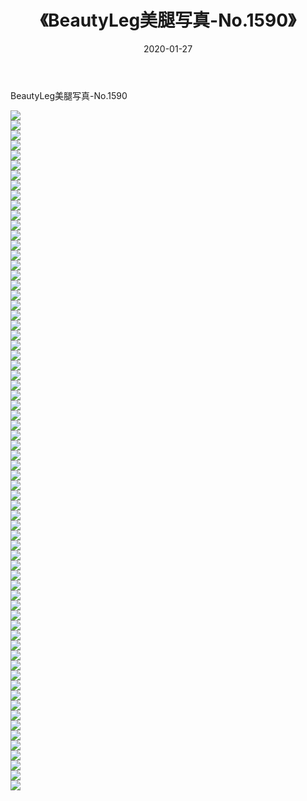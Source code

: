 ﻿---
layout: post
title:  《BeautyLeg美腿写真-No.1590》
date:   2020-01-27
img: http://img.660000.xyz/Sharelink/网络美图/2020/BeautyLeg美腿写真-No.1590/000.jpg
categories: [美女, 清纯, 唯美]
---

BeautyLeg美腿写真-No.1590

  ![](http://img.660000.xyz/Sharelink/网络美图/2020/BeautyLeg美腿写真-No.1590/001.jpg) <br> ![](http://img.660000.xyz/Sharelink/网络美图/2020/BeautyLeg美腿写真-No.1590/002.jpg) <br> ![](http://img.660000.xyz/Sharelink/网络美图/2020/BeautyLeg美腿写真-No.1590/003.jpg) <br> ![](http://img.660000.xyz/Sharelink/网络美图/2020/BeautyLeg美腿写真-No.1590/004.jpg) <br> ![](http://img.660000.xyz/Sharelink/网络美图/2020/BeautyLeg美腿写真-No.1590/005.jpg) <br> ![](http://img.660000.xyz/Sharelink/网络美图/2020/BeautyLeg美腿写真-No.1590/006.jpg) <br> ![](http://img.660000.xyz/Sharelink/网络美图/2020/BeautyLeg美腿写真-No.1590/007.jpg) <br> ![](http://img.660000.xyz/Sharelink/网络美图/2020/BeautyLeg美腿写真-No.1590/008.jpg) <br> ![](http://img.660000.xyz/Sharelink/网络美图/2020/BeautyLeg美腿写真-No.1590/009.jpg) <br> ![](http://img.660000.xyz/Sharelink/网络美图/2020/BeautyLeg美腿写真-No.1590/010.jpg) <br> ![](http://img.660000.xyz/Sharelink/网络美图/2020/BeautyLeg美腿写真-No.1590/011.jpg) <br> ![](http://img.660000.xyz/Sharelink/网络美图/2020/BeautyLeg美腿写真-No.1590/012.jpg) <br> ![](http://img.660000.xyz/Sharelink/网络美图/2020/BeautyLeg美腿写真-No.1590/013.jpg) <br> ![](http://img.660000.xyz/Sharelink/网络美图/2020/BeautyLeg美腿写真-No.1590/014.jpg) <br> ![](http://img.660000.xyz/Sharelink/网络美图/2020/BeautyLeg美腿写真-No.1590/015.jpg) <br> ![](http://img.660000.xyz/Sharelink/网络美图/2020/BeautyLeg美腿写真-No.1590/016.jpg) <br> ![](http://img.660000.xyz/Sharelink/网络美图/2020/BeautyLeg美腿写真-No.1590/017.jpg) <br> ![](http://img.660000.xyz/Sharelink/网络美图/2020/BeautyLeg美腿写真-No.1590/018.jpg) <br> ![](http://img.660000.xyz/Sharelink/网络美图/2020/BeautyLeg美腿写真-No.1590/019.jpg) <br> ![](http://img.660000.xyz/Sharelink/网络美图/2020/BeautyLeg美腿写真-No.1590/020.jpg) <br> ![](http://img.660000.xyz/Sharelink/网络美图/2020/BeautyLeg美腿写真-No.1590/021.jpg) <br> ![](http://img.660000.xyz/Sharelink/网络美图/2020/BeautyLeg美腿写真-No.1590/022.jpg) <br> ![](http://img.660000.xyz/Sharelink/网络美图/2020/BeautyLeg美腿写真-No.1590/023.jpg) <br> ![](http://img.660000.xyz/Sharelink/网络美图/2020/BeautyLeg美腿写真-No.1590/024.jpg) <br> ![](http://img.660000.xyz/Sharelink/网络美图/2020/BeautyLeg美腿写真-No.1590/025.jpg) <br> ![](http://img.660000.xyz/Sharelink/网络美图/2020/BeautyLeg美腿写真-No.1590/026.jpg) <br> ![](http://img.660000.xyz/Sharelink/网络美图/2020/BeautyLeg美腿写真-No.1590/027.jpg) <br> ![](http://img.660000.xyz/Sharelink/网络美图/2020/BeautyLeg美腿写真-No.1590/028.jpg) <br> ![](http://img.660000.xyz/Sharelink/网络美图/2020/BeautyLeg美腿写真-No.1590/029.jpg) <br> ![](http://img.660000.xyz/Sharelink/网络美图/2020/BeautyLeg美腿写真-No.1590/030.jpg) <br> ![](http://img.660000.xyz/Sharelink/网络美图/2020/BeautyLeg美腿写真-No.1590/031.jpg) <br> ![](http://img.660000.xyz/Sharelink/网络美图/2020/BeautyLeg美腿写真-No.1590/032.jpg) <br> ![](http://img.660000.xyz/Sharelink/网络美图/2020/BeautyLeg美腿写真-No.1590/033.jpg) <br> ![](http://img.660000.xyz/Sharelink/网络美图/2020/BeautyLeg美腿写真-No.1590/034.jpg) <br> ![](http://img.660000.xyz/Sharelink/网络美图/2020/BeautyLeg美腿写真-No.1590/035.jpg) <br> ![](http://img.660000.xyz/Sharelink/网络美图/2020/BeautyLeg美腿写真-No.1590/036.jpg) <br> ![](http://img.660000.xyz/Sharelink/网络美图/2020/BeautyLeg美腿写真-No.1590/037.jpg) <br> ![](http://img.660000.xyz/Sharelink/网络美图/2020/BeautyLeg美腿写真-No.1590/038.jpg) <br> ![](http://img.660000.xyz/Sharelink/网络美图/2020/BeautyLeg美腿写真-No.1590/039.jpg) <br> ![](http://img.660000.xyz/Sharelink/网络美图/2020/BeautyLeg美腿写真-No.1590/040.jpg) <br> ![](http://img.660000.xyz/Sharelink/网络美图/2020/BeautyLeg美腿写真-No.1590/041.jpg) <br> ![](http://img.660000.xyz/Sharelink/网络美图/2020/BeautyLeg美腿写真-No.1590/042.jpg) <br> ![](http://img.660000.xyz/Sharelink/网络美图/2020/BeautyLeg美腿写真-No.1590/043.jpg) <br> ![](http://img.660000.xyz/Sharelink/网络美图/2020/BeautyLeg美腿写真-No.1590/044.jpg) <br> ![](http://img.660000.xyz/Sharelink/网络美图/2020/BeautyLeg美腿写真-No.1590/045.jpg) <br> ![](http://img.660000.xyz/Sharelink/网络美图/2020/BeautyLeg美腿写真-No.1590/046.jpg) <br> ![](http://img.660000.xyz/Sharelink/网络美图/2020/BeautyLeg美腿写真-No.1590/047.jpg) <br> ![](http://img.660000.xyz/Sharelink/网络美图/2020/BeautyLeg美腿写真-No.1590/048.jpg) <br> ![](http://img.660000.xyz/Sharelink/网络美图/2020/BeautyLeg美腿写真-No.1590/049.jpg) <br> ![](http://img.660000.xyz/Sharelink/网络美图/2020/BeautyLeg美腿写真-No.1590/050.jpg) <br> ![](http://img.660000.xyz/Sharelink/网络美图/2020/BeautyLeg美腿写真-No.1590/051.jpg) <br> ![](http://img.660000.xyz/Sharelink/网络美图/2020/BeautyLeg美腿写真-No.1590/052.jpg) <br> ![](http://img.660000.xyz/Sharelink/网络美图/2020/BeautyLeg美腿写真-No.1590/053.jpg) <br> ![](http://img.660000.xyz/Sharelink/网络美图/2020/BeautyLeg美腿写真-No.1590/054.jpg) <br> ![](http://img.660000.xyz/Sharelink/网络美图/2020/BeautyLeg美腿写真-No.1590/055.jpg) <br> ![](http://img.660000.xyz/Sharelink/网络美图/2020/BeautyLeg美腿写真-No.1590/056.jpg) <br> ![](http://img.660000.xyz/Sharelink/网络美图/2020/BeautyLeg美腿写真-No.1590/057.jpg) <br> ![](http://img.660000.xyz/Sharelink/网络美图/2020/BeautyLeg美腿写真-No.1590/058.jpg) <br> ![](http://img.660000.xyz/Sharelink/网络美图/2020/BeautyLeg美腿写真-No.1590/059.jpg) <br> ![](http://img.660000.xyz/Sharelink/网络美图/2020/BeautyLeg美腿写真-No.1590/060.jpg) <br> ![](http://img.660000.xyz/Sharelink/网络美图/2020/BeautyLeg美腿写真-No.1590/061.jpg) <br> ![](http://img.660000.xyz/Sharelink/网络美图/2020/BeautyLeg美腿写真-No.1590/062.jpg) <br> ![](http://img.660000.xyz/Sharelink/网络美图/2020/BeautyLeg美腿写真-No.1590/063.jpg) <br> ![](http://img.660000.xyz/Sharelink/网络美图/2020/BeautyLeg美腿写真-No.1590/064.jpg) <br> ![](http://img.660000.xyz/Sharelink/网络美图/2020/BeautyLeg美腿写真-No.1590/065.jpg) <br> ![](http://img.660000.xyz/Sharelink/网络美图/2020/BeautyLeg美腿写真-No.1590/066.jpg) <br> ![](http://img.660000.xyz/Sharelink/网络美图/2020/BeautyLeg美腿写真-No.1590/067.jpg) <br> ![](http://img.660000.xyz/Sharelink/网络美图/2020/BeautyLeg美腿写真-No.1590/068.jpg) <br>